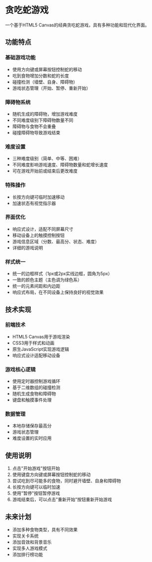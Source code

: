 # 贪吃蛇游戏

一个基于HTML5 Canvas的经典贪吃蛇游戏，具有多种功能和现代化界面。

## 功能特点

### 基础游戏功能
- 使用方向键或屏幕按钮控制蛇的移动
- 吃到食物增加分数和蛇的长度
- 碰撞检测（墙壁、自身、障碍物）
- 游戏状态管理（开始、暂停、重新开始）

### 障碍物系统
- 随机生成的障碍物，增加游戏难度
- 不同难度级别下障碍物数量不同
- 障碍物与食物不会重叠
- 碰撞障碍物导致游戏结束

### 难度设置
- 三种难度级别（简单、中等、困难）
- 不同难度影响游戏速度、障碍物数量和蛇增长速度
- 可在游戏开始前或结束后更改难度

### 特殊操作
- 长按方向键可临时加速移动
- 加速状态有视觉指示器

### 界面优化
- 响应式设计，适配不同屏幕尺寸
- 移动设备上的触摸控制按钮
- 游戏信息区域（分数、最高分、状态、难度）
- 详细的游戏说明

### 样式统一
- 统一的边框样式（1px或2px实线边框，圆角为5px）
- 一致的颜色主题（主色调为绿色系）
- 统一的元素间距和内边距
- 响应式布局，在不同设备上保持良好的视觉效果

## 技术实现

### 前端技术
- HTML5 Canvas用于游戏渲染
- CSS3用于样式和动画
- 原生JavaScript实现游戏逻辑
- 响应式设计适配移动设备

### 游戏核心逻辑
- 使用定时器控制游戏循环
- 基于二维数组的碰撞检测
- 随机生成食物和障碍物
- 键盘和触摸事件处理

### 数据管理
- 本地存储保存最高分
- 游戏状态管理
- 难度设置的实时应用

## 使用说明

1. 点击"开始游戏"按钮开始
2. 使用键盘方向键或屏幕按钮控制蛇的移动
3. 尝试吃到尽可能多的食物，同时避开墙壁、自身和障碍物
4. 长按方向键可以临时加速
5. 使用"暂停"按钮暂停游戏
6. 游戏结束后，可以点击"重新开始"按钮重新开始游戏

## 未来计划

- 添加多种食物类型，具有不同效果
- 实现关卡系统
- 添加音效和背景音乐
- 实现多人游戏模式
- 添加排行榜功能